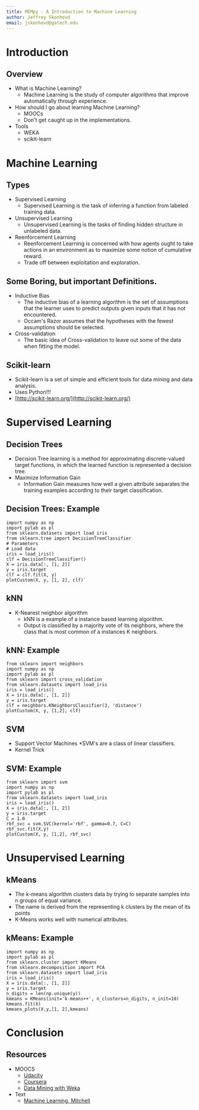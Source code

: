 ```yaml
---
title: MEMpy - A Introduction to Machine Learning
author: Jeffrey Skonhovd
email: jskonhovd@gatech.edu
---
```


# Introduction

## Overview
* What is Machine Learning?
	* Machine Learning is the study of computer algorithms that improve automatically through experience.
* How should I go about learning Machine Learning?
	* MOOCs
	* Don't get caught up in the implementations. 
* Tools
	* WEKA
	* scikit-learn

# Machine Learning
## Types
* Supervised Learning
	* Supervised Learning is the task of inferring a function from labeled training data.
* Unsupervised Learning
	* Unsupervised Learning is the tasks of finding hidden structure in unlabeled data.
* Reenforcement Learning
	* Reenforcement Learning is concerned with how agents ought to take actions in an environment as to maximize some notion of cumulative reward.
	* Trade off between exploitation and exploration.
  
## Some Boring, but important Definitions.
* Inductive Bias
	* The inductive bias of a learning algorithm is the set of assumptions that the learner uses to predict outputs given inputs that it has not encountered.
	* Occam's Razor assumes that the hypotheses with the fewest assumptions should be selected.
* Cross-validation
	* The basic idea of Cross-validation to leave out some of the data when fitting the model.

## Scikit-learn
* Scikit-learn is a set of simple and efficient tools for data mining and data analysis.
* Uses Python!!!
* [http://scikit-learn.org/](http://scikit-learn.org/)

# Supervised Learning

## Decision Trees
* Decision Tree learning is a method for approximating discrete-valued target functions, in which the learned function is represented a decision tree.
* Maximize Information Gain
	* Information Gain measures how well a given attribute separates the training examples according to their target classification.

## Decision Trees: Example
    import numpy as np
    import pylab as pl
    from sklearn.datasets import load_iris
    from sklearn.tree import DecisionTreeClassifier
    # Parameters
    # Load data
    iris = load_iris()
    clf = DecisionTreeClassifier()
    X = iris.data[:, [1, 2]]
    y = iris.target
    clf = clf.fit(X, y)
    plotCustom(X, y, [1, 2], clf)`

## kNN
* K-Nearest neighbor algorithm
    * kNN is a example of a instance based learning algorithm.
    * Output is classified by a majority vote of its neighbors, where the class that is most common of a instances K neighbors.

## kNN: Example
    from sklearn import neighbors
    import numpy as np
    import pylab as pl
    from sklearn import cross_validation
    from sklearn.datasets import load_iris
    iris = load_iris()
    X = iris.data[:, [1, 2]]
    y = iris.target
    clf = neighbors.KNeighborsClassifier(3, 'distance')
    plotCustom(X, y, [1,2], clf)

## SVM
* Support Vector Machines
    *SVM's are a class of linear classifiers.
* Kernel Trick
## SVM: Example
    from sklearn import svm
    import numpy as np
    import pylab as pl
    from sklearn.datasets import load_iris
    iris = load_iris()
    X = iris.data[:, [1, 2]]
    y = iris.target
    C = 1.0
    rbf_svc = svm.SVC(kernel='rbf', gamma=0.7, C=C)
    rbf_svc.fit(X,y)
    plotCustom(X, y, [1,2], rbf_svc)


# Unsupervised Learning
## kMeans
* The k-means algorithm clusters data by trying to separate samples into n groups of equal variance.
* The name is derived from the representing k clusters by the mean of its points
* K-Means works well with numerical attributes.

## kMeans: Example
	import numpy as np
	import pylab as pl
	from sklearn.cluster import KMeans
	from sklearn.decomposition import PCA
	from sklearn.datasets import load_iris
	iris = load_iris()
	X = iris.data[:, [1, 2]]
	y = iris.target
	n_digits = len(np.unique(y))
	kmeans = KMeans(init='k-means++', n_clusters=n_digits, n_init=10)
	kmeans.fit(X)
	kmeans_plots(X,y,[1, 2],kmeans)

# Conclusion
## Resources
* MOOCS
	* [Udacity](https://www.udacity.com/course/ud675)
	* [Coursera](https://www.coursera.org/course/ml)
	* [Data Mining with Weka](https://weka.waikato.ac.nz/dataminingwithweka) 
* Text
	* [Machine Learning, Mitchell](http://www.cs.cmu.edu/~tom/mlbook.html)
